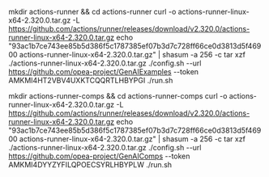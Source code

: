 mkdir actions-runner && cd actions-runner
curl -o actions-runner-linux-x64-2.320.0.tar.gz -L https://github.com/actions/runner/releases/download/v2.320.0/actions-runner-linux-x64-2.320.0.tar.gz
echo "93ac1b7ce743ee85b5d386f5c1787385ef07b3d7c728ff66ce0d3813d5f46900  actions-runner-linux-x64-2.320.0.tar.gz" | shasum -a 256 -c
tar xzf ./actions-runner-linux-x64-2.320.0.tar.gz
./config.sh --url https://github.com/opea-project/GenAIExamples --token AMKMI4HT2VBV4UXKTCQQRTLHBYPGI
./run.sh

mkdir actions-runner-comps && cd actions-runner-comps
curl -o actions-runner-linux-x64-2.320.0.tar.gz -L https://github.com/actions/runner/releases/download/v2.320.0/actions-runner-linux-x64-2.320.0.tar.gz
echo "93ac1b7ce743ee85b5d386f5c1787385ef07b3d7c728ff66ce0d3813d5f46900  actions-runner-linux-x64-2.320.0.tar.gz" | shasum -a 256 -c
tar xzf ./actions-runner-linux-x64-2.320.0.tar.gz
./config.sh --url https://github.com/opea-project/GenAIComps --token AMKMI4DYYZYFILQPOECSYRLHBYPLW
./run.sh
